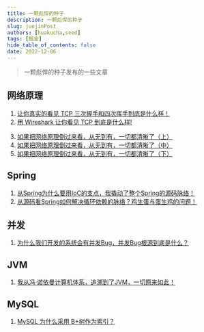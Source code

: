 ```yaml
---
title: 一颗彪悍的种子
description: 一颗彪悍的种子
slug: juejinPost
authors: [huakucha,seed]
tags: [掘金]
hide_table_of_contents: false
date: 2022-12-06
---
```


> 一颗彪悍的种子发布的一些文章

## 网络原理

1. [让你真实的看见 TCP 三次握手和四次挥手到底是什么样！](https://juejin.cn/post/7171621641837871112)
2. [用 Wireshark 让你看见 TCP 到底是什么样!](https://juejin.cn/post/7171131385598443534)
<!--truncate-->
3. [如果把网络原理倒过来看，从无到有，一切都清晰了（上）](https://juejin.cn/post/7155521745519116302)
4. [如果把网络原理倒过来看，从无到有，一切都清晰了（中）](https://juejin.cn/post/7168111975879311397)
5. [如果把网络原理倒过来看，从无到有，一切都清晰了（下）](https://juejin.cn/post/7170684141153812487)


## Spring

1. [从Spring为什么要用IoC的支点，我撬动了整个Spring的源码脉络！](https://juejin.cn/post/7124482061364609038)
2. [从源码看Spring如何解决循环依赖的脉络？鸡生蛋与蛋生鸡的问题！](https://juejin.cn/post/7126264114954895396)


## 并发

1. [为什么我们开发的系统会有并发Bug，并发Bug根源到底是什么？](https://juejin.cn/post/7118919540959870989)

## JVM

1. [我从冯·诺依曼计算机体系，追溯到了JVM，一切原来如此！](https://juejin.cn/post/7098500546297856030)


## MySQL

1. [MySQL 为什么采用 B+树作为索引？](https://juejin.cn/post/7081065180301361183)


